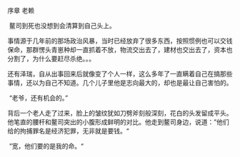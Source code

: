 序章 老赖

​		鳌司到死也没想到会清算到自己头上。

​		事情源于几年前的那场政治风暴，当时已经放弃了很多东西，按照惯例也可以交钱保命，那群愣头青崽种却一直抓着不放，物流交出去了，建材也交出去了，资本也分割了，为什么要赶尽杀绝。。。

​		还有泽瑞，自从出事回来后就像变了个人一样，这么多年了一直瞒着自己在搞那些事情，还以为自己不知道。几个儿子里他是志向最大的，却也是最让自己害怕的。

​		“老爷，还有机会的。”

​		背后一个老人走了过来，脸上的皱纹犹如刀劈斧刻般深刻，花白的头发留成平头。他笔直的腰杆和鳌司突出的小腹形成鲜明的对比。他走到鳌司身边，说道：”他们给的拘捕罪名是经济犯罪，无非就是要钱。“

​		”宽，他们要的是我的命。“